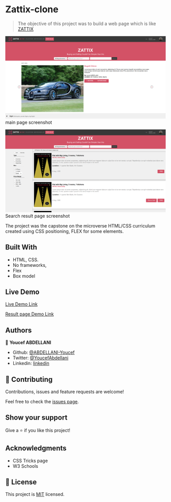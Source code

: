 # Zattix-clone

> The objective of this project was to build a web page which is like [ZATTIX](https://www.behance.net/gallery/24796463/ZATTIX)

![main page screenshot](./assest/img/main.png)
main page screenshot

![search result page screenshot](./assest/img/search_results.png)
Search result page screenshot


The project was the capstone on the microverse HTML/CSS curriculum created using CSS positioning, FLEX for some elements.

## Built With

- HTML, CSS.
- No frameworks,
- Flex
- Box model

## Live Demo

[Live Demo Link](https://raw.githack.com/ABDELLANI-Youcef/zattix-clone/feature-branch/index.html)

[Result page Demo Link](https://raw.githack.com/ABDELLANI-Youcef/zattix-clone/feature-branch/search.html)

## Authors

👤 **Youcef ABDELLANI**

- Github: [@ABDELLANI-Youcef](https://github.com/ABDELLANI-Youcef)
- Twitter: [@YoucefAbdellani](https://twitter.com/YoucefAbdellani)
- Linkedin: [linkedin](https://www.linkedin.com/in/youcef-abdellani-b79361124/)

## 🤝 Contributing

Contributions, issues and feature requests are welcome!

Feel free to check the [issues page](https://github.com/ABDELLANI-Youcef/zattix-clone/issues).

## Show your support

Give a ⭐️ if you like this project!

## Acknowledgments

- CSS Tricks page
- W3 Schools

## 📝 License

This project is [MIT](lic.url) licensed.